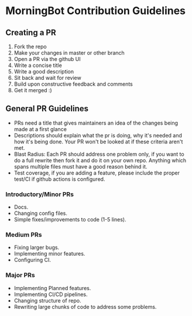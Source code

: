 # MorningBot Contribution Guidelines

## Creating a PR

1. Fork the repo
2. Make your changes in master or other branch
3. Open a PR via the github UI
4. Write a concise title
5. Write a good description
6. Sit back and wait for review
7. Build upon constructive feedback and comments
8. Get it merged :)

## General PR Guidelines

- PRs need a title that gives maintainers an idea of the changes being made at a first glance
- Descriptions should explain what the pr is doing, why it's needed and how it's being done. Your PR won't be looked at if these criteria aren't met.
- Blast Radius: Each PR should address one problem only, if you want to do a full rewrite then fork it and do it on your own repo. Anything which spans multiple files must have a good reason behind it.
- Test coverage, if you are adding a feature, please include the proper test/CI if github actions is configured.

### Introductory/Minor PRs

- Docs.
- Changing config files.
- Simple fixes/improvements to code (1-5 lines).

### Medium PRs

- Fixing larger bugs.
- Implementing minor features.
- Configuring CI.

### Major PRs

- Implementing Planned features.
- Implementing CI/CD pipelines.
- Changing structure of repo.
- Rewriting large chunks of code to address some problems.
